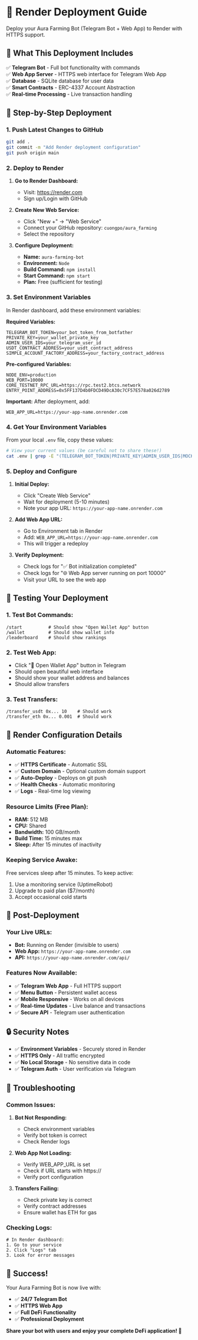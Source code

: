 # 🚀 Render Deployment Guide

Deploy your Aura Farming Bot (Telegram Bot + Web App) to Render with HTTPS support.

## 🌟 **What This Deployment Includes**

✅ **Telegram Bot** - Full bot functionality with commands  
✅ **Web App Server** - HTTPS web interface for Telegram Web App  
✅ **Database** - SQLite database for user data  
✅ **Smart Contracts** - ERC-4337 Account Abstraction  
✅ **Real-time Processing** - Live transaction handling  

## 🚀 **Step-by-Step Deployment**

### 1. **Push Latest Changes to GitHub**

```bash
git add .
git commit -m "Add Render deployment configuration"
git push origin main
```

### 2. **Deploy to Render**

1. **Go to Render Dashboard:**
   - Visit: https://render.com
   - Sign up/Login with GitHub

2. **Create New Web Service:**
   - Click "New +" → "Web Service"
   - Connect your GitHub repository: `cuongpo/aura_farming`
   - Select the repository

3. **Configure Deployment:**
   - **Name:** `aura-farming-bot`
   - **Environment:** `Node`
   - **Build Command:** `npm install`
   - **Start Command:** `npm start`
   - **Plan:** Free (sufficient for testing)

### 3. **Set Environment Variables**

In Render dashboard, add these environment variables:

**Required Variables:**
```
TELEGRAM_BOT_TOKEN=your_bot_token_from_botfather
PRIVATE_KEY=your_wallet_private_key
ADMIN_USER_IDS=your_telegram_user_id
USDT_CONTRACT_ADDRESS=your_usdt_contract_address
SIMPLE_ACCOUNT_FACTORY_ADDRESS=your_factory_contract_address
```

**Pre-configured Variables:**
```
NODE_ENV=production
WEB_PORT=10000
CORE_TESTNET_RPC_URL=https://rpc.test2.btcs.network
ENTRY_POINT_ADDRESS=0x5FF137D4b0FDCD49DcA30c7CF57E578a026d2789
```

**Important:** After deployment, add:
```
WEB_APP_URL=https://your-app-name.onrender.com
```

### 4. **Get Your Environment Variables**

From your local `.env` file, copy these values:

```bash
# View your current values (be careful not to share these!)
cat .env | grep -E "(TELEGRAM_BOT_TOKEN|PRIVATE_KEY|ADMIN_USER_IDS|MOCK_USDT_CONTRACT_ADDRESS|SIMPLE_ACCOUNT_FACTORY_ADDRESS)"
```

### 5. **Deploy and Configure**

1. **Initial Deploy:**
   - Click "Create Web Service"
   - Wait for deployment (5-10 minutes)
   - Note your app URL: `https://your-app-name.onrender.com`

2. **Add Web App URL:**
   - Go to Environment tab in Render
   - Add: `WEB_APP_URL=https://your-app-name.onrender.com`
   - This will trigger a redeploy

3. **Verify Deployment:**
   - Check logs for "✅ Bot initialization completed"
   - Check logs for "🌐 Web App server running on port 10000"
   - Visit your URL to see the web app

## 🧪 **Testing Your Deployment**

### 1. **Test Bot Commands:**
```
/start          # Should show "Open Wallet App" button
/wallet         # Should show wallet info
/leaderboard    # Should show rankings
```

### 2. **Test Web App:**
- Click "🚀 Open Wallet App" button in Telegram
- Should open beautiful web interface
- Should show your wallet address and balances
- Should allow transfers

### 3. **Test Transfers:**
```
/transfer_usdt 0x... 10    # Should work
/transfer_eth 0x... 0.001  # Should work
```

## 🔧 **Render Configuration Details**

### **Automatic Features:**
- ✅ **HTTPS Certificate** - Automatic SSL
- ✅ **Custom Domain** - Optional custom domain support
- ✅ **Auto-Deploy** - Deploys on git push
- ✅ **Health Checks** - Automatic monitoring
- ✅ **Logs** - Real-time log viewing

### **Resource Limits (Free Plan):**
- **RAM:** 512 MB
- **CPU:** Shared
- **Bandwidth:** 100 GB/month
- **Build Time:** 15 minutes max
- **Sleep:** After 15 minutes of inactivity

### **Keeping Service Awake:**
Free services sleep after 15 minutes. To keep active:
1. Use a monitoring service (UptimeRobot)
2. Upgrade to paid plan ($7/month)
3. Accept occasional cold starts

## 🌟 **Post-Deployment**

### **Your Live URLs:**
- **Bot:** Running on Render (invisible to users)
- **Web App:** `https://your-app-name.onrender.com`
- **API:** `https://your-app-name.onrender.com/api/`

### **Features Now Available:**
- ✅ **Telegram Web App** - Full HTTPS support
- ✅ **Menu Button** - Persistent wallet access
- ✅ **Mobile Responsive** - Works on all devices
- ✅ **Real-time Updates** - Live balance and transactions
- ✅ **Secure API** - Telegram user authentication

## 🔒 **Security Notes**

- ✅ **Environment Variables** - Securely stored in Render
- ✅ **HTTPS Only** - All traffic encrypted
- ✅ **No Local Storage** - No sensitive data in code
- ✅ **Telegram Auth** - User verification via Telegram

## 🎯 **Troubleshooting**

### **Common Issues:**

1. **Bot Not Responding:**
   - Check environment variables
   - Verify bot token is correct
   - Check Render logs

2. **Web App Not Loading:**
   - Verify WEB_APP_URL is set
   - Check if URL starts with https://
   - Verify port configuration

3. **Transfers Failing:**
   - Check private key is correct
   - Verify contract addresses
   - Ensure wallet has ETH for gas

### **Checking Logs:**
```
# In Render dashboard:
1. Go to your service
2. Click "Logs" tab
3. Look for error messages
```

## 🎉 **Success!**

Your Aura Farming Bot is now live with:
- ✅ **24/7 Telegram Bot** 
- ✅ **HTTPS Web App**
- ✅ **Full DeFi Functionality**
- ✅ **Professional Deployment**

**Share your bot with users and enjoy your complete DeFi application! 🚀**

